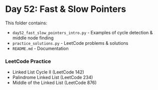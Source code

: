 # Day 52: Fast & Slow Pointers

This folder contains:
- `day52_fast_slow_pointers_intro.py` - Examples of cycle detection & middle node finding
- `practice_solutions.py` - LeetCode problems & solutions
- `README.md` - Documentation

### LeetCode Practice
- Linked List Cycle II (LeetCode 142)
- Palindrome Linked List (LeetCode 234)
- Middle of the Linked List (LeetCode 876)